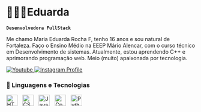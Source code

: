 # 👩🏻‍💻Eduarda

**`Desenvolvedora FullStack`**

Me chamo Maria Eduarda Rocha F, tenho 16 anos e sou natural de Fortaleza. Faço o Ensino Médio na EEEP Mário Alencar, com o curso técnico em Desenvolvimento de sistemas. Atualmente, estou aprendendo C++ e aprimorando programação web. Meio (muito) apaixonada por tecnologia. 

<p align="left">
    <a href="https://www.youtube.com/@picotaaz">
        <img 
            alt="Youtube" 
            title="Inscreva-se no meu canal" 
            src="www.youtube.com/@picotaaz"
    </a>
    <a href="https://www.instagram.com/eduarda_rochafr?igsh=dGY4YjRoZ2VwMTB2">
        <img 
            alt="Instagram Profile" 
            title="Intagram profile" 
        />
    </a> 

### 🤖 Linguagens e Tecnologias

<img 
    align="left" 
    alt="HTML"
    title="HTML" 
    width="30px" 
    style="padding-right: 10px;" 
    src="https://cdn.jsdelivr.net/gh/devicons/devicon@latest/icons/html5/html5-original.svg" 
/>
<img 
    align="left" 
    alt="CSS" 
    title="CSS"
    width="30px" 
    style="padding-right: 10px;" 
    src="https://cdn.jsdelivr.net/gh/devicons/devicon@latest/icons/css3/css3-original.svg" 
/>
<img 
    align="left" 
    alt="JavaScript" 
    title="JavaScript"
    width="30px" 
    style="padding-right: 10px;" 
    src="https://cdn.jsdelivr.net/gh/devicons/devicon@latest/icons/javascript/javascript-original.svg" 
/>
<img 
    align="left" 
    alt="Cpp" 
    title="C++"
    width="30px" 
    style="padding-right: 10px;" 
    src="https://upload.wikimedia.org/wikipedia/commons/thumb/1/18/ISO_C%2B%2B_Logo.svg/800px-ISO_C%2B%2B_Logo.svg.png" 
/>
<img 
    align="left" 
    alt="Python" 
    title="Python"
    width="30px" 
    style="padding-right: 10px;" 
    src="https://cdn.jsdelivr.net/gh/devicons/devicon@latest/icons/python/python-original.svg" 
/>

<br/>
<br/>
